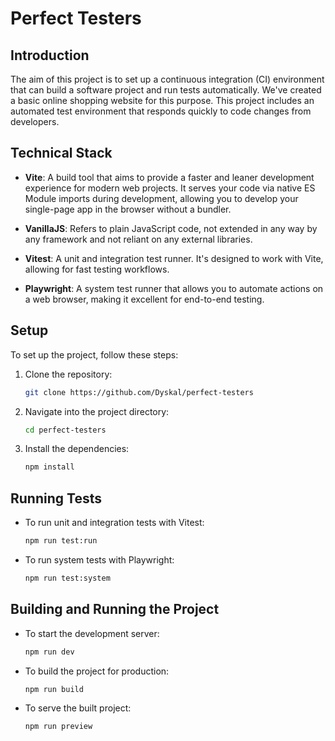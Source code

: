 # Perfect Testers

## Introduction

The aim of this project is to set up a continuous integration (CI) environment that can build a software project and run
tests automatically. We've created a basic online shopping website for this purpose. This project includes an automated
test environment that responds quickly to code changes from developers.

## Technical Stack

- **Vite**: A build tool that aims to provide a faster and leaner development experience for modern web projects. It
  serves your code via native ES Module imports during development, allowing you to develop your single-page app in the
  browser without a bundler.

- **VanillaJS**: Refers to plain JavaScript code, not extended in any way by any framework and not reliant on any
  external libraries.

- **Vitest**: A unit and integration test runner. It's designed to work with Vite, allowing for fast testing workflows.

- **Playwright**: A system test runner that allows you to automate actions on a web browser, making it excellent for
  end-to-end testing.

## Setup

To set up the project, follow these steps:

1. Clone the repository:
    ```bash
    git clone https://github.com/Dyskal/perfect-testers
    ```

2. Navigate into the project directory:
    ```bash
    cd perfect-testers
    ```

3. Install the dependencies:
    ```bash
    npm install
    ```

## Running Tests

- To run unit and integration tests with Vitest:
    ```bash
    npm run test:run
    ```

- To run system tests with Playwright:
    ```bash
    npm run test:system
    ```

## Building and Running the Project

- To start the development server:
    ```bash
    npm run dev
    ```

- To build the project for production:
    ```bash
    npm run build
    ```

- To serve the built project:
    ```bash
    npm run preview
    ```
